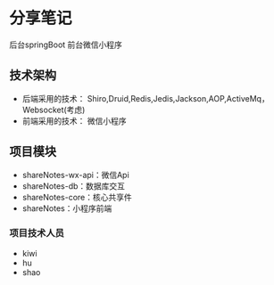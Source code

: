 # 分享笔记

后台springBoot 前台微信小程序

## 技术架构

- 后端采用的技术：   Shiro,Druid,Redis,Jedis,Jackson,AOP,ActiveMq，Websocket(考虑)
- 前端采用的技术：        微信小程序



## 项目模块

- shareNotes-wx-api：微信Api
- shareNotes-db：数据库交互
- shareNotes-core：核心共享件
- shareNotes：小程序前端

### 项目技术人员
- kiwi
- hu
- shao